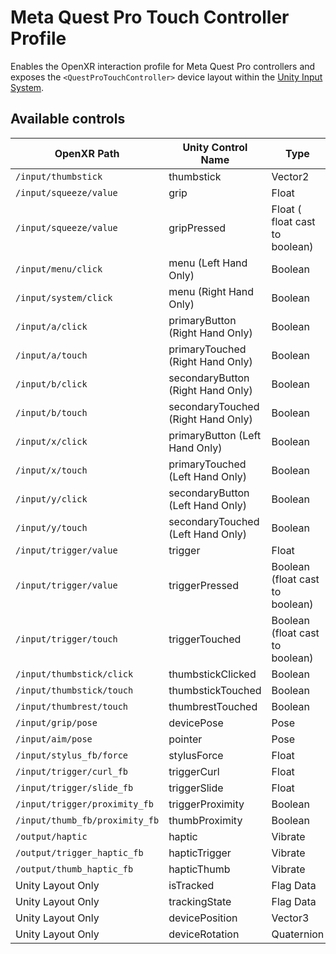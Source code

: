 # Meta Quest Pro Touch Controller Profile

Enables the OpenXR interaction profile for Meta Quest Pro controllers and exposes the `<QuestProTouchController>` device layout within the [Unity Input System](https://docs.unity3d.com/Packages/com.unity.inputsystem@1.0/manual/).  

## Available controls

| OpenXR Path | Unity Control Name | Type |
|----|----|----|
|`/input/thumbstick`| thumbstick | Vector2 |
|`/input/squeeze/value`| grip | Float |
|`/input/squeeze/value`| gripPressed | Float ( float cast to boolean) |
|`/input/menu/click`| menu (Left Hand Only)| Boolean | 
|`/input/system/click`| menu (Right Hand Only)| Boolean | 
|`/input/a/click`| primaryButton (Right Hand Only) | Boolean | 
|`/input/a/touch`| primaryTouched (Right Hand Only) | Boolean | 
|`/input/b/click`| secondaryButton (Right Hand Only) | Boolean | 
|`/input/b/touch`| secondaryTouched (Right Hand Only) | Boolean | 
|`/input/x/click`| primaryButton (Left Hand Only) | Boolean | 
|`/input/x/touch`| primaryTouched (Left Hand Only) | Boolean | 
|`/input/y/click`| secondaryButton (Left Hand Only) | Boolean | 
|`/input/y/touch`| secondaryTouched (Left Hand Only) | Boolean | 
|`/input/trigger/value`| trigger | Float |
|`/input/trigger/value`| triggerPressed | Boolean (float cast to boolean) |
|`/input/trigger/touch`| triggerTouched| Boolean (float cast to boolean) |
|`/input/thumbstick/click`| thumbstickClicked | Boolean |
|`/input/thumbstick/touch`| thumbstickTouched | Boolean |
|`/input/thumbrest/touch`| thumbrestTouched | Boolean |
|`/input/grip/pose` | devicePose | Pose |
|`/input/aim/pose` | pointer | Pose |
|`/input/stylus_fb/force` | stylusForce | Float |
|`/input/trigger/curl_fb` | triggerCurl | Float |
|`/input/trigger/slide_fb` | triggerSlide | Float |
|`/input/trigger/proximity_fb` | triggerProximity | Boolean |
|`/input/thumb_fb/proximity_fb` | thumbProximity | Boolean |
|`/output/haptic` | haptic | Vibrate |
|`/output/trigger_haptic_fb` | hapticTrigger | Vibrate |
|`/output/thumb_haptic_fb` | hapticThumb | Vibrate |
| Unity Layout Only  | isTracked | Flag Data |
| Unity Layout Only  | trackingState | Flag Data |
| Unity Layout Only  | devicePosition | Vector3 |
| Unity Layout Only  | deviceRotation | Quaternion |